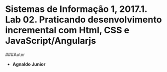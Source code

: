 # Sistemas de Informação 1, 2017.1. Lab 02. Praticando desenvolvimento incremental com Html, CSS e JavaScript/Angularjs
 
###Autor

* **Agnaldo Junior**
